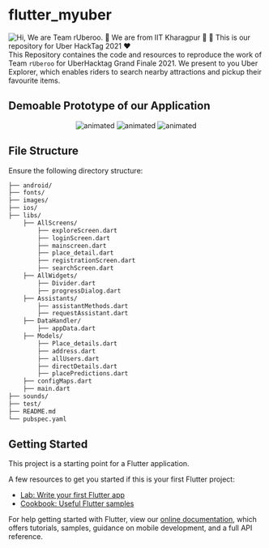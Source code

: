 # flutter_myuber
![Hi, We are Team rUberoo. 👋 We are from IIT Kharagpur 🚀  🚀 This is our repository for Uber HackTag 2021 ❤️](images/Intro.gif)
This Repository containes the code and resources to reproduce the work of Team ```rUberoo``` for UberHacktag Grand Finale 2021. We present to you Uber Explorer, which enables riders to search nearby attractions and pickup their favourite items.

## Demoable Prototype of our Application

<p align="center">
  <img src="images/demo_1.gif" alt="animated" />
  <img src="images/demo_2.gif" alt="animated" />
  <img src="images/demo_3.gif" alt="animated" />
</p>


## File Structure

Ensure the following directory structure:

```bash
├── android/
├── fonts/
├── images/
├── ios/ 
├── libs/
    ├── AllScreens/
        ├── exploreScreen.dart
        ├── loginScreen.dart
        ├── mainscreen.dart
        ├── place_detail.dart
        ├── registrationScreen.dart 
        ├── searchScreen.dart
    ├── AllWidgets/
        ├── Divider.dart
        ├── progressDialog.dart
    ├── Assistants/
        ├── assistantMethods.dart
        ├── requestAssistant.dart
    ├── DataHandler/
        ├── appData.dart
    ├── Models/
        ├── Place_details.dart
        ├── address.dart
        ├── allUsers.dart
        ├── directDetails.dart
        ├── placePredictions.dart
    ├── configMaps.dart
    ├── main.dart       
├── sounds/
├── test/   
├── README.md
└── pubspec.yaml
```

## Getting Started

This project is a starting point for a Flutter application.

A few resources to get you started if this is your first Flutter project:

- [Lab: Write your first Flutter app](https://flutter.dev/docs/get-started/codelab)
- [Cookbook: Useful Flutter samples](https://flutter.dev/docs/cookbook)

For help getting started with Flutter, view our
[online documentation](https://flutter.dev/docs), which offers tutorials,
samples, guidance on mobile development, and a full API reference.


